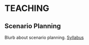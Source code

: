 # TEACHING

## Scenario Planning
Blurb about scenario planning. [Syllabus](/docs/teaching/scenario_planning.md)
